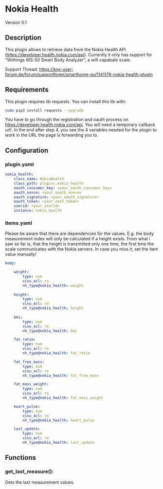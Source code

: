# Nokia Health

Version 0.1

## Description

This plugin allows to retrieve data from the Nokia Health API (https://developer.health.nokia.com/api). Currently it 
only has support for "Withings WS-50 Smart Body Analyzer", a wifi capabale scale.

Support Thread: https://knx-user-forum.de/forum/supportforen/smarthome-py/1141179-nokia-health-plugin

## Requirements

This plugin requires lib requests. You can install this lib with: 

```bash
sudo pip3 install requests --upgrade
```

You have to go through the registration and oauth process on https://developer.health.nokia.com/api.
You will need a temporary callback url!.
In the end after step 4, you see the 4 variables needed for the plugin to work in the URL the page is forwarding you to.

## Configuration

### plugin.yaml
```yaml
nokia_health:
    class_name: NokiaHealth
    class_path: plugins.nokia_health
    oauth_consumer_key: <your_oauth_consumer_key>
    oauth_nonce: <your_oauth_nonce>
    oauth_signature: <your_oauth_signature>
    oauth_token: <your_oath_token>
    userid: <your_userid>
    instance: nokia_health
```

### items.yaml

Please be aware that there are dependencies for the values. E.g. the body measurement index will only be calculated if a
height exists. From what i saw so far is, that the height is transmitted only one time, the first time the scale 
communicates with the Nokia servers. In case you miss it, set the item value manually!

```yaml
body:

    weight:
        type: num
        visu_acl: ro
        nh_type@nokia_health: weight
 
    height:
        type: num
        visu_acl: ro
        nh_type@nokia_health: height
  
    bmi:
        type: num
        visu_acl: ro
        nh_type@nokia_health: bmi

    fat_ratio:
        type: num
        visu_acl: ro
        nh_type@nokia_health: fat_ratio

    fat_free_mass:
        type: num
        visu_acl: ro
        nh_type@nokia_health: fat_free_mass

    fat_mass_weight:
        type: num
        visu_acl: ro
        nh_type@nokia_health: fat_mass_weight

    heart_pulse:
        type: num
        visu_acl: ro
        nh_type@nokia_health: heart_pulse

    last_update:
        type: num
        visu_acl: ro
        nh_type@nokia_health: last_update
```

## Functions

### get_last_measure():
Gets the last measurement values.